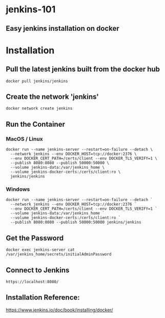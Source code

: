 # jenkins-101
## Easy jenkins installation on docker


# Installation
## Pull the latest jenkins built from the docker hub
```
docker pull jenkins/jenkins

```

## Create the network 'jenkins'
```
docker network create jenkins
```

## Run the Container
### MacOS / Linux
```
docker run --name jenkins-server --restart=on-failure --detach \
  --network jenkins --env DOCKER_HOST=tcp://docker:2376 \
  --env DOCKER_CERT_PATH=/certs/client --env DOCKER_TLS_VERIFY=1 \
  --publish 8080:8080 --publish 50000:50000 \
  --volume jenkins-data:/var/jenkins_home \
  --volume jenkins-docker-certs:/certs/client:ro \
  jenkins/jenkins
```

### Windows
```
docker run --name jenkins-server --restart=on-failure --detach `
  --network jenkins --env DOCKER_HOST=tcp://docker:2376 `
  --env DOCKER_CERT_PATH=/certs/client --env DOCKER_TLS_VERIFY=1 `
  --volume jenkins-data:/var/jenkins_home `
  --volume jenkins-docker-certs:/certs/client:ro `
  --publish 8080:8080 --publish 50000:50000 jenkins/jenkins
```


## Get the Password
```
docker exec jenkins-server cat /var/jenkins_home/secrets/initialAdminPassword
```

## Connect to Jenkins
```
https://localhost:8080/
```

## Installation Reference:
https://www.jenkins.io/doc/book/installing/docker/
